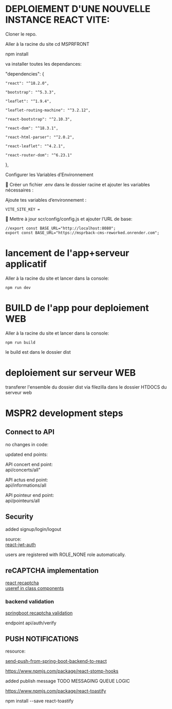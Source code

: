 
# DEPLOIEMENT D'UNE NOUVELLE INSTANCE REACT VITE:

Cloner le repo.

Aller à la racine du site cd MSPRFRONT

  npm install

va installer toutes les dependances:

"dependencies": {

    "react": "^18.2.0", 

    "bootstrap": "^5.3.3",

    "leaflet": "^1.9.4",

    "leaflet-routing-machine": "^3.2.12",

    "react-bootstrap": "^2.10.3",

    "react-dom": "^18.3.1",

    "react-html-parser": "^2.0.2",

    "react-leaflet": "^4.2.1",

    "react-router-dom": "^6.23.1"
  },

  Configurer les Variables d’Environnement

📌 Créer un fichier .env dans le dossier racine et ajouter les variables nécessaires :

Ajoute tes variables d’environnement :

    VITE_SITE_KEY = 

📌 Mettre à jour scr/config/config.js et ajouter l’URL de base:

    //export const BASE_URL="http://localhost:8080";
    export const BASE_URL="https://msprback-cms-reworked.onrender.com";




  # lancement de l'app+serveur applicatif

  Aller à la racine du site et lancer dans la console:  
  
    npm run dev 

  # BUILD de l'app pour deploiement WEB

  Aller à la racine du site et lancer dans la console:

    npm run build

  le build est dans le dossier dist

  # deploiement sur serveur WEB

  transferer l'ensemble du dossier dist via  filezilla dans le dossier HTDOCS du serveur web

  # MSPR2 development steps

  ## Connect to API

  no changes in code:

  updated end points:

  API concert end point:  
  api/concerts/all"

  API actus end point:  
  api/informations/all

  API pointeur end point:  
  api/pointeurs/all

## Security

added signup/login/logout

source:  
[react-jwt-auth](https://www.bezkoder.com/react-jwt-auth/)

users are registered with ROLE_NONE role automatically.

## reCAPTCHA implementation

[react recaptcha](https://shejanmahamud.medium.com/implement-google-recaptcha-in-react-app-a9b8e3dc26ed)  
[useref in class components](https://stackoverflow.com/questions/62499061/how-to-use-react-useref-in-class-component) 



### backend validation

[springboot recaptcha validation](https://www.pixeltrice.com/recaptcha-validation-in-registration-form-using-spring-boot-application/)

endpoint api/auth/verify

## PUSH NOTIFICATIONS

    
resource:

[send-push-from-spring-boot-backend-to-react](https://hpcodes.medium.com/send-messages-from-spring-boot-backend-to-reactjs-app-using-websocket-4120f6979c9b)

https://www.npmjs.com/package/react-stomp-hooks

added publish message TODO MESSAGING QUEUE LOGIC

https://www.npmjs.com/package/react-toastify

  npm install --save react-toastify

